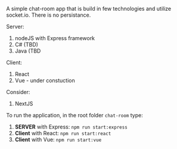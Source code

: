 A simple chat-room app that is build in few technologies and utilize socket.io.
There is no persistance.

Server:
1. nodeJS with Express framework
2. C# (TBD)
3. Java (TBD

Client:
1. React
2. Vue - under constuction


Consider:
1. NextJS

To run the application, in the root folder `chat-room` type:
1. **SERVER** with Express: `npm run start:express`
2. **Client** with React: `npm run start:react`
3. **Client** with Vue: `npm run start:vue`
